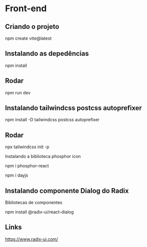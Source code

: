 # Front-end

## Criando o projeto
npm create vite@latest 

## Instalando as depedências
npm install

## Rodar
npm run dev

## Instalando tailwindcss postcss autoprefixer

npm install -D tailwindcss postcss autoprefixer

## Rodar
npx tailwindcss init -p

Instalando a biblioteca phosphor icon

npm i phosphor-react

npm i dayjs

## Instalando componente Dialog do Radix
Bibliotecas de componentes

npm install @radix-ui/react-dialog

## Links

https://www.radix-ui.com/
